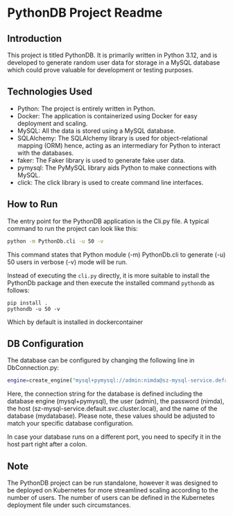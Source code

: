 # PythonDB Project Readme

## Introduction

This project is titled PythonDB. It is primarily written in Python 3.12, and is developed to generate random user data for storage in a MySQL database which could prove valuable for development or testing purposes.

## Technologies Used

- Python: The project is entirely written in Python.
- Docker: The application is containerized using Docker for easy deployment and scaling.
- MySQL: All the data is stored using a MySQL database.
- SQLAlchemy: The SQLAlchemy library is used for object-relational mapping (ORM) hence, acting as an intermediary for Python to interact with the databases.
- faker: The Faker library is used to generate fake user data. 
- pymysql: The PyMySQL library aids Python to make connections with MySQL.
- click: The click library is used to create command line interfaces.

## How to Run

The entry point for the PythonDB application is the Cli.py file. A typical command to run the project can look like this:

```sh
python -m PythonDb.cli -u 50 -v
```
This command states that Python module (-m) PythonDb.cli to generate (-u) 50 users in verbose (-v) mode will be run.

Instead of executing the `cli.py` directly, it is more suitable to install the PythonDb package and then execute the installed command `pythondb` as follows:

```
pip install .
pythondb -u 50 -v
```

Which by default is installed in dockercontainer

## DB Configuration 

The database can be configured by changing the following line in DbConnection.py:

```sh
engine=create_engine("mysql+pymysql://admin:nimda@sz-mysql-service.default.svc.cluster.local/mydatabase")
```

Here, the connection string for the database is defined including the database engine (mysql+pymysql), the user (admin), the password (nimda), the host (sz-mysql-service.default.svc.cluster.local), and the name of the database (mydatabase). Please note, these values should be adjusted to match your specific database configuration.

In case your database runs on a different port, you need to specify it in the host part right after a colon.

## Note

The PythonDB project can be run standalone, however it was designed to be deployed on Kubernetes for more streamlined scaling according to the number of users. The number of users can be defined in the Kubernetes deployment file under such circumstances.